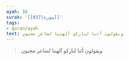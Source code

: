 ```yaml
---
ayah: 36
surah: '[[037|سورة]]'
tags:
- quran/ayah
text: ويقولون أئنا لتاركو آلهتنا لشاعر مجنون
---
```

> ويقولون أئنا لتاركو آلهتنا لشاعر مجنون
